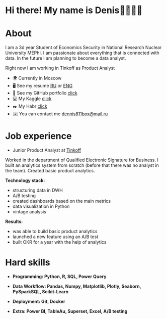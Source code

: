 # Hi there! My name is Denis👋👨🏻‍💻




# About


I am a 3d year Student of Economics Security in National Research Nuclear University MEPhI. I am passionate about everything that is connected with data. In the future I am planning to become a data analyst. 

Right now I am working in Tinkoff as Product Analyst


* 🌍 Currently in Moscow
* 🖥️ See my resume [RU](https://github.com/densivanov/data_analytics_projects/blob/main/resume_rus.jpg) or [ENG](https://github.com/densivanov/data_analytics_projects/blob/main/resume_eng.jpg)
* 🔧 See my GitHub portfolio [click](https://github.com/deNzik3/data_analytics_projects)
* 💻 My Kaggle [click](https://www.kaggle.com/densivanov)
* ✒️ My Habr [click](https://habr.com/ru/users/denzceo/)
* ✉️ You can contact me  [dennis811box@mail.ru](mailto:dennis811box@mail.ru)

# Job experience

* Junior Product Analyst at [Tinkoff](https://www.tinkoff.ru)



Worked in the department of Qualified Electronic Signature for Business. I built an analytics system from scratch (before that there was no analyst in the team). Created basic product analytics.

**Technology stack:**
* structuring data in DWH
* A/B testing
* created dashboards based on the main metrics
* data visualization in Python
* vintage analysis

**Results:**
* was able to build basic product analytics
* launched a new feature using an A/B test
* built OKR for a year with the help of analytics


# Hard skills

* **Programming: Python, R, SQL, Power Query**


* **Data Workflow: Pandas, Numpy, Matplotlib, Plotly, Seaborn, PySparkSQL, Scikit-Learn**

* **Deployment: Git, Docker**

* **Extra: Power BI, TableAu, Superset, Excel, A/B testing**









